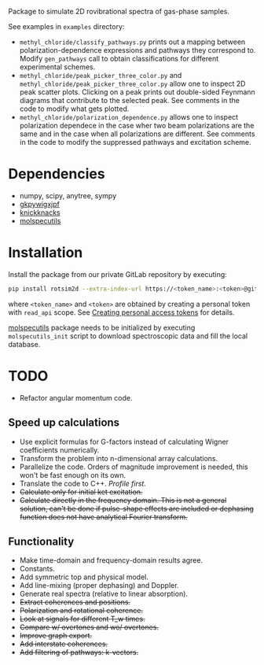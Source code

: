 Package to simulate 2D rovibrational spectra of gas-phase samples.

See examples in `examples` directory:

- `methyl_chloride/classify_pathways.py` prints out a mapping between
  polarization-dependence expressions and pathways they correspond to. Modify
  `gen_pathways` call to obtain classifications for different experimental
  schemes.
- `methyl_chloride/peak_picker_three_color.py` and
  `methyl_chloride/peak_picker_three_color.py` allow one to inspect 2D peak
  scatter plots. Clicking on a peak prints out double-sided Feynmann diagrams
  that contribute to the selected peak. See comments in the code to modify what
  gets plotted.
- `methyl_chloride/polarization_dependence.py` allows one to inspect
  polarization dependece in the case wher two beam polarizations are the same
  and in the case when all polarizations are different. See comments in the code
  to modify the suppressed pathways and excitation scheme.

# Dependencies
- numpy, scipy, anytree, sympy
- [gkpywigxjpf](https://gitlab.com/allisonlab/mdcs/pywigxjpf)
- [knickknacks](https://gitlab.com/allisonlab/mdcs/shed)
- [molspecutils](https://gitlab.com/allisonlab/mdcs/spectroscopy)

# Installation
Install the package from our private GitLab repository by executing:

``` sh
pip install rotsim2d --extra-index-url https://<token_name>:<token>@gitlab.com/api/v4/projects/26140156/packages/pypi
```

where `<token_name>` and `<token>` are obtained by creating a personal token
with `read_api` scope. See [Creating personal access
tokens](https://docs.gitlab.com/ee/user/profile/personal_access_tokens.html#creating-a-personal-access-token)
for details.

[molspecutils](https://gitlab.com/allisonlab/mdcs/spectroscopy) package needs to
be initialized by executing `molspecutils_init` script to download spectroscopic
data and fill the local database.

# TODO
+ Refactor angular momentum code.

## Speed up calculations
+ Use explicit formulas for G-factors instead of calculating Wigner coefficients numerically.
+ Transform the problem into n-dimensional array calculations.
+ Parallelize the code. Orders of magnitude improvement is needed, this won't be fast enough on its own.
+ Translate the code to C++. *Profile first.*
+ ~~Calculate only for initial ket excitation.~~
+ ~~Calculate directly in the frequency domain. This is not a general solution, can't be done if pulse-shape effects are included or dephasing function does not have analytical Fourier transform.~~

## Functionality

+ Make time-domain and frequency-domain results agree.
+ Constants.
+ Add symmetric top and physical model.
+ Add line-mixing (proper dephasing) and Doppler.
+ Generate real spectra (relative to linear absorption).
+ ~~Extract coherences and positions.~~
+ ~~Polarization and rotational coherence.~~
+ ~~Look at signals for different T_w times.~~ 
+ ~~Compare w/ overtones and wo/ overtones.~~
+ ~~Improve graph export.~~
+ ~~Add interstate coherences.~~
+ ~~Add filtering of pathways: k-vectors.~~

